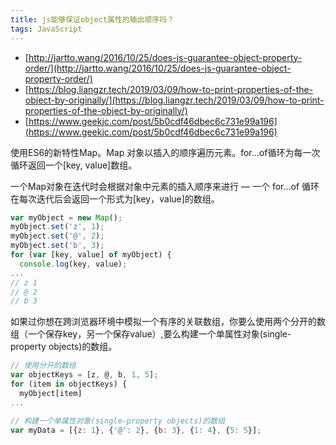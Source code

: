 ```yaml
---
title: js能够保证object属性的输出顺序吗？
tags: JavaScript
---
```


- [http://jartto.wang/2016/10/25/does-js-guarantee-object-property-order/](http://jartto.wang/2016/10/25/does-js-guarantee-object-property-order/)
- [https://blog.liangzr.tech/2019/03/09/how-to-print-properties-of-the-object-by-originally/](https://blog.liangzr.tech/2019/03/09/how-to-print-properties-of-the-object-by-originally/)
- [https://www.geekjc.com/post/5b0cdf46dbec6c731e99a196](https://www.geekjc.com/post/5b0cdf46dbec6c731e99a196)



使用ES6的新特性Map。Map 对象以插入的顺序遍历元素。for...of循环为每一次循环返回一个[key, value]数组。

一个Map对象在迭代时会根据对象中元素的插入顺序来进行 — 一个 for...of 循环在每次迭代后会返回一个形式为[key，value]的数组。

```js
var myObject = new Map();
myObject.set('z', 1);
myObject.set('@', 2);
myObject.set('b', 3);
for (var [key, value] of myObject) {
  console.log(key, value);
...
// z 1
// @ 2
// b 3

```



如果过你想在跨浏览器环境中模拟一个有序的关联数组，你要么使用两个分开的数组（一个保存key，另一个保存value）,要么构建一个单属性对象(single-property objects)的数组。

```js
// 使用分开的数组
var objectKeys = [z, @, b, 1, 5];
for (item in objectKeys) {
  myObject[item]
...

// 构建一个单属性对象(single-property objects)的数组
var myData = [{z: 1}, {'@': 2}, {b: 3}, {1: 4}, {5: 5}];
```

